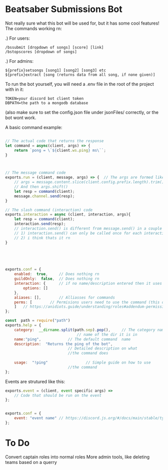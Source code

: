 # Beatsaber Submissions Bot

Not really sure what this bot will be used for, but it has some cool features!
The commands working rn:

.) For users:
```
/bssubmit [dropdown of songs] [score] [link]
/bstopscores [dropdown of songs]
```

.) For admins:
```
${prefix}setsongs [song1] [song2] [song3] etc
${prefix}extract [song (returns data from all song, if none given)]
```


To run the bot yourself, you will need a .env file in the root of the project with in it:
```
TOKEN=your discord bot client token
DBPATH=the path to a mongodb database
```
(also make sure to set the config.json file under jsonFiles/ correctly, or the bot wont work.

A basic command example:
```js

// The actual code that returns the response
let command = async(client, args) => {
	return `pong = \`${client.ws.ping} ms\``;
}



// The message command code
exports.run = (client, message, args) => { 	// The args are formed like this:
	// args = message.content.slice(client.config.prefix.length).trim().split(/ +/g);
    // And then args.shift()
    let resp = command(client);
	message.channel.send(resp);
}

// The slash command (interaction) code
exports.interaction = async (client, interaction, args){
    let resp = command(client);
    interaction.send(resp); 
    // interaction.send() is different from message.send() in a couple of ways:
    // 1) interaction.send() can only be called once for each interaction
    // 2) i think thats it rn
}

  



exports.conf = {
    enabled:  true, 	// Does nothing rn
    guildOnly:  false, 	// Does nothing rn
    interaction: {      // if no name/description entered then it uses the one from help
        options: []
    },
	aliases: [], 		// Alliasses for commands
	perms: [ 		// Permisions users need to use the command (this doesnt work, use FishyBot)
	]	// https://anidiots.guide/understanding/roles#addendum-permission-names
};

const  path = require("path")
exports.help = {
	category:  __dirname.split(path.sep).pop(), 	// The category name, this returns the 
                                // name of the dir it is in
	name:"ping",            // The default command  name
	description:  "Returns the ping of the bot",
							// Detailed description on what 
							//the command does
	
	usage:  "!ping"					// Simple guide on how to use 
							//the command
};
```


Events are strutured like this:
```js
exports.event = (client, event specific args) =>
	// Code that should be run on the event
};


exports.conf = {
    event: "event name" // https://discord.js.org/#/docs/main/stable/typedef/WSEventType
};

```




# To Do
Convert captain roles into normal roles
More admin tools, like deleting teams based on a querry


